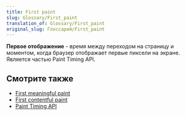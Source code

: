 ```yaml
---
title: First paint
slug: Glossary/First_paint
translation_of: Glossary/First_paint
original_slug: Глоссарий/First_paint
---
```

**Первое отображение** - время между переходом на страницу и моментом, когда браузер отображает первые пиксели на экране. Является частью Paint Timing API.

## Смотрите также

- [First meaningful paint](/ru/docs/Glossary/first_meaningful_paint)
- [First contentful paint](/ru/docs/Glossary/First_contentful_paint)
- [Paint Timing API](/ru/docs/)
